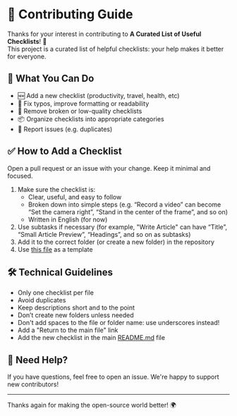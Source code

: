 # 🤝 Contributing Guide

Thanks for your interest in contributing to **A Curated List of Useful Checklists**! 🎉  
This project is a curated list of helpful checklists: your help makes it better for everyone.

## 📌 What You Can Do

- 🆕 Add a new checklist (productivity, travel, health, etc)
- 📝 Fix typos, improve formatting or readability
- 🧹 Remove broken or low-quality checklists
- 📦 Organize checklists into appropriate categories
- 🐛 Report issues (e.g. duplicates)

## ✅ How to Add a Checklist

Open a pull request or an issue with your change. Keep it minimal and focused.

1. Make sure the checklist is:
    - Clear, useful, and easy to follow
    - Broken down into simple steps (e.g. “Record a video” can become “Set the camera right”, “Stand in the center of the frame”, and so on)
    - Written in English (for now)
2. Use subtasks if necessary (for example, "Write Article" can have “Title”, “Small Article Preview”, “Headings”, and so on as subtasks)
3. Add it to the correct folder (or create a new folder) in the repository
4. Use [this file](./Development/GitHub_Repository_Setup_Checklist.md) as a template

## 🛠️ Technical Guidelines

- Only one checklist per file
- Avoid duplicates
- Keep descriptions short and to the point
- Don’t create new folders unless needed
- Don't add spaces to the file or folder name: use underscores instead!
- Add a "Return to the main file" link
- Add the new checklist in the main [README.md](README.md) file

## 🙋 Need Help?

If you have questions, feel free to open an issue. We're happy to support new contributors!

---

Thanks again for making the open-source world better! 🌍

